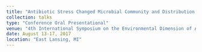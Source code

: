 ```yaml
---
title: "Antibiotic Stress Changed Microbial Community and Distribution of Antibiotic Resistance Genes in Surface and Overhead Irrigated Greenhouse Lettuce"
collection: talks
type: "Conference Oral Presentational"
venue: "4th International Symposium on the Environmental Dimension of Antibiotic Resistance"
date: August 13-17, 2017
location: "East Lansing, MI"
---
```

